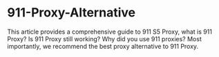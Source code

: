 # 911-Proxy-Alternative
This article provides a comprehensive guide to 911 S5 Proxy, what is 911 Proxy? Is 911 Proxy still working? Why did you use 911 proxies? Most importantly, we recommend the best proxy alternative to 911 Proxy.
